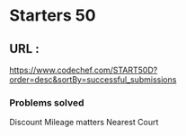 # Starters 50
## URL : 
https://www.codechef.com/START50D?order=desc&sortBy=successful_submissions

### Problems solved
Discount
Mileage matters
Nearest Court